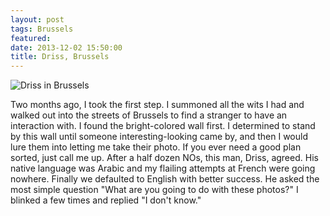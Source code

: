 ```yaml
---
layout: post
tags: Brussels
featured: 
date: 2013-12-02 15:50:00
title: Driss, Brussels
---
```

![Driss in Brussels](http://personandplace.s3.amazonaws.com/2013-11-10-brussels-driss.png)

Two months ago, I took the first step. I summoned all the wits I had and walked out into the streets of Brussels to find a stranger to have an interaction with. I found the bright-colored wall first. I determined to stand by this wall until someone interesting-looking came by, and then I would lure them into letting me take their photo. If you ever need a good plan sorted, just call me up. After a half dozen NOs, this man, Driss, agreed. His native language was Arabic and my flailing attempts at French were going nowhere. Finally we defaulted to English with better success. He asked the most simple question "What are you going to do with these photos?" I blinked a few times and replied "I don't know."